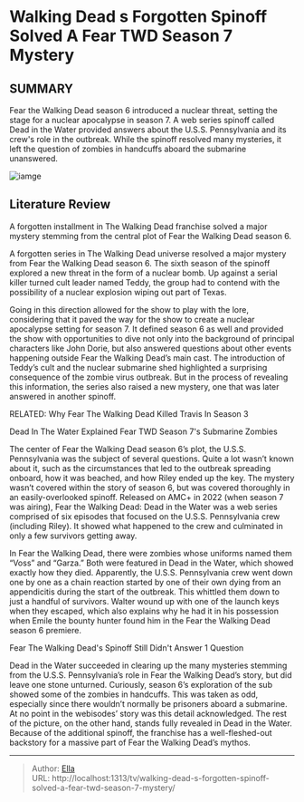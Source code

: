 # Walking Dead s Forgotten Spinoff Solved A Fear TWD Season 7 Mystery


## SUMMARY 



  Fear the Walking Dead season 6 introduced a nuclear threat, setting the stage for a nuclear apocalypse in season 7.   A web series spinoff called Dead in the Water provided answers about the U.S.S. Pennsylvania and its crew&#39;s role in the outbreak.   While the spinoff resolved many mysteries, it left the question of zombies in handcuffs aboard the submarine unanswered.  

![iamge](https://static1.srcdn.com/wordpress/wp-content/uploads/2023/06/screen-shot-2023-06-11-at-2-29-22-pm.jpg)

## Literature Review
A forgotten installment in The Walking Dead franchise solved a major mystery stemming from the central plot of Fear the Walking Dead season 6.




A forgotten series in The Walking Dead universe resolved a major mystery from Fear the Walking Dead season 6. The sixth season of the spinoff explored a new threat in the form of a nuclear bomb. Up against a serial killer turned cult leader named Teddy, the group had to contend with the possibility of a nuclear explosion wiping out part of Texas.




Going in this direction allowed for the show to play with the lore, considering that it paved the way for the show to create a nuclear apocalypse setting for season 7. It defined season 6 as well and provided the show with opportunities to dive not only into the background of principal characters like John Dorie, but also answered questions about other events happening outside Fear the Walking Dead’s main cast. The introduction of Teddy’s cult and the nuclear submarine shed highlighted a surprising consequence of the zombie virus outbreak. But in the process of revealing this information, the series also raised a new mystery, one that was later answered in another spinoff.

RELATED: Why Fear The Walking Dead Killed Travis In Season 3


 Dead In The Water Explained Fear TWD Season 7&#39;s Submarine Zombies 
          

The center of Fear the Walking Dead season 6’s plot, the U.S.S. Pennsylvania was the subject of several questions. Quite a lot wasn’t known about it, such as the circumstances that led to the outbreak spreading onboard, how it was beached, and how Riley ended up the key. The mystery wasn’t covered within the story of season 6, but was covered thoroughly in an easily-overlooked spinoff. Released on AMC&#43; in 2022 (when season 7 was airing), Fear the Walking Dead: Dead in the Water was a web series comprised of six episodes that focused on the U.S.S. Pennsylvania crew (including Riley). It showed what happened to the crew and culminated in only a few survivors getting away.




In Fear the Walking Dead, there were zombies whose uniforms named them “Voss” and “Garza.” Both were featured in Dead in the Water, which showed exactly how they died. Apparently, the U.S.S. Pennsylvania crew went down one by one as a chain reaction started by one of their own dying from an appendicitis during the start of the outbreak. This whittled them down to just a handful of survivors. Walter wound up with one of the launch keys when they escaped, which also explains why he had it in his possession when Emile the bounty hunter found him in the Fear the Walking Dead season 6 premiere.



 Fear The Walking Dead&#39;s Spinoff Still Didn&#39;t Answer 1 Question 
          

Dead in the Water succeeded in clearing up the many mysteries stemming from the U.S.S. Pennsylvania’s role in Fear the Walking Dead’s story, but did leave one stone unturned. Curiously, season 6’s exploration of the sub showed some of the zombies in handcuffs. This was taken as odd, especially since there wouldn’t normally be prisoners aboard a submarine. At no point in the webisodes’ story was this detail acknowledged. The rest of the picture, on the other hand, stands fully revealed in Dead in the Water. Because of the additional spinoff, the franchise has a well-fleshed-out backstory for a massive part of Fear the Walking Dead’s mythos.






---

> Author: [Ella](https://instagram.hk.cn/)  
> URL: http://localhost:1313/tv/walking-dead-s-forgotten-spinoff-solved-a-fear-twd-season-7-mystery/  

